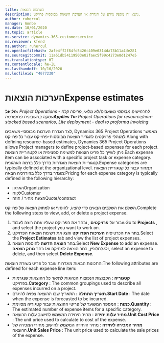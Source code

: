 ```yaml
---
title: הערכות הוצאות
description: נושא זה מספק מידע על הגדרת או הערכת הוצאות מבוססות פרויקט.
author: ruhercul
manager: Annbe
ms.date: 10/01/2020
ms.topic: article
ms.service: dynamics-365-customerservice
ms.reviewer: kfend
ms.author: ruhercul
ms.openlocfilehash: 2afe4ff2f84fc5426c409e6314da73b11a4de281
ms.sourcegitcommit: 11a61db54119503e82faec5f99c4273e8d1247e5
ms.translationtype: HT
ms.contentlocale: he-IL
ms.lasthandoff: 10/16/2020
ms.locfileid: "4077230"
---
```

# <a name="expense-estimates"></a><span data-ttu-id="4926b-103">הערכות הוצאות</span><span class="sxs-lookup"><span data-stu-id="4926b-103">Expense estimates</span></span>
<span data-ttu-id="4926b-104">_**חל על:** Project Operations לתרחישים מבוססי משאבים/לא מלאי, פריסה קלה - עסקה בחשבונית פרופורמה_</span><span class="sxs-lookup"><span data-stu-id="4926b-104">_**Applies To:** Project Operations for resource/non-stocked based scenarios, Lite deployment - deal to proforma invoicing_</span></span>

<span data-ttu-id="4926b-105">לצד הגדרת הערכות מבוססי-משאבים, Dynamics 365 Project Operations מאפשר למנהלי פרויקטים להגדיר הוצאות מבוססות-פרוייקט עבור כל פרויקט.</span><span class="sxs-lookup"><span data-stu-id="4926b-105">Along with defining resource-based estimates, Dynamics 365 Project Operations allows Project managers to define project-based expenses for each project.</span></span> <span data-ttu-id="4926b-106">ניתן לשייך כל פריט הוצאות למשימה ספציפית או לקטגוריית הוצאות.</span><span class="sxs-lookup"><span data-stu-id="4926b-106">Each expense item can be associated with a specific project task or expense category.</span></span> <span data-ttu-id="4926b-107">קטגוריות הוצאות מוגדרות בדרך כלל ברמה הארגונית.</span><span class="sxs-lookup"><span data-stu-id="4926b-107">Expense categories are typically defined at the organizational level.</span></span> <span data-ttu-id="4926b-108">תמחור עבור כל קטגוריית הוצאות מוגדר בדרך כלל בהיררכיה הבאה:</span><span class="sxs-lookup"><span data-stu-id="4926b-108">Pricing for each expense category is typically defined in the following hierarchy:</span></span>

- <span data-ttu-id="4926b-109">הארגון</span><span class="sxs-lookup"><span data-stu-id="4926b-109">Organization</span></span>
- <span data-ttu-id="4926b-110">לקוח</span><span class="sxs-lookup"><span data-stu-id="4926b-110">Customer</span></span>
- <span data-ttu-id="4926b-111">הצעת מחיר / חוזה</span><span class="sxs-lookup"><span data-stu-id="4926b-111">Quote/contract</span></span>

<span data-ttu-id="4926b-112">השלם את השלבים הבאים כדי להציג, להוסיף או למחוק הוצאה של פרויקט.</span><span class="sxs-lookup"><span data-stu-id="4926b-112">Complete the following steps to view, add, or delete a project expense.</span></span>

1. <span data-ttu-id="4926b-113">עבור אל **פרויקטים** , ובחר את הפרויקט שעליו אתה רוצה לעבוד.</span><span class="sxs-lookup"><span data-stu-id="4926b-113">Go to **Projects** , and select the project you want to work on.</span></span>
2. <span data-ttu-id="4926b-114">בחר את הכרטיסיה **הערכות הפרויקט** והצג את רשימת הוצאות הפרויקט.</span><span class="sxs-lookup"><span data-stu-id="4926b-114">Select the **Project Estimates** tab and view the list of project expenses.</span></span>
3. <span data-ttu-id="4926b-115">בחר **הוצאה חדשה** להוספת הוצאה.</span><span class="sxs-lookup"><span data-stu-id="4926b-115">Select **New Expense** to add an expense.</span></span> <span data-ttu-id="4926b-116">לחלופין, בחר הוצאה למחיקה ואז בחר **מחק הוצאה**.</span><span class="sxs-lookup"><span data-stu-id="4926b-116">Or, select an expense to delete, and then select **Delete Expense**.</span></span>

<span data-ttu-id="4926b-117">התכונות הבאות מוגדרות עובר כל פריט בשורת הוצאות:</span><span class="sxs-lookup"><span data-stu-id="4926b-117">The following attributes are defined for each expense line item:</span></span>

- <span data-ttu-id="4926b-118">**קטגוריה** : הקבוצות הנפוצות הנהוגות לתיאר כל ההוצאות שנגרמות בפרויקט.</span><span class="sxs-lookup"><span data-stu-id="4926b-118">**Category** : The common groupings used to describe all expenses incurred on a project.</span></span>
- <span data-ttu-id="4926b-119">**תאריך התחלה** : התאריך שבו ההוצאה צפויה להיגרם.</span><span class="sxs-lookup"><span data-stu-id="4926b-119">**Start Date** : The date when the expense is forecasted to be incurred.</span></span>
- <span data-ttu-id="4926b-120">**כמות** : המספר המשוער של פריטי ההוצאות עבור קטגוריה מסוימת.</span><span class="sxs-lookup"><span data-stu-id="4926b-120">**Quantity** : The estimated number of expense items for a specific category.</span></span>
- <span data-ttu-id="4926b-121">**מחיר עלות יחידה** : מחיר היחידה המשמש לחישוב עלות ההוצאה.</span><span class="sxs-lookup"><span data-stu-id="4926b-121">**Unit Cost Price** : The unit price used to calculate to cost of the expense.</span></span>
- <span data-ttu-id="4926b-122">**מחיר המכירה ליחידה** : מחיר היחידה המשמש לחישוב מחירי המכירה של ההוצאה.</span><span class="sxs-lookup"><span data-stu-id="4926b-122">**Unit Sales Price** : The unit price used to calculate the sale prices of the expense.</span></span>

